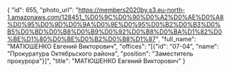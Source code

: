 {
    "id": 655,
    "photo_url": "https://members2020by.s3.eu-north-1.amazonaws.com/128451_%D0%9C%D0%90%D0%A2%D0%AE%D0%A8%D0%95%D0%9D%D0%9A%D0%9E%D0%95%D0%B2%D0%B3%D0%B5%D0%BD%D0%B8%D0%B9%D0%92%D0%B8%D0%BA%D1%82%D0%BE%D1%80%D0%BE%D0%B2%D0%B8%D1%87",
    "full_name": "МАТЮШЕНКО Евгений Викторович",
    "offices": "[{\"id\": \"07-04\", \"name\": \"Прокуратура Октябрьского района\", \"position\": \"Заместитель прокурора\"}]",
    "title": "МАТЮШЕНКО Евгений Викторович"
}